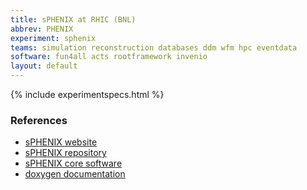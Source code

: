 ```yaml
---
title: sPHENIX at RHIC (BNL)
abbrev: PHENIX
experiment: sphenix
teams: simulation reconstruction databases ddm wfm hpc eventdata
software: fun4all acts rootframework invenio
layout: default
---
```


{% include experimentspecs.html %}

### References

- [sPHENIX website](https://wiki.bnl.gov/sPHENIX/index.php/SPHENIX)
- [sPHENIX repository](https://github.com/sPHENIX-Collaboration)
- [sPHENIX core software](https://github.com/sPHENIX-Collaboration/coresoftware)
- [doxygen documentation](https://www.phenix.bnl.gov/WWW/sPHENIX/doxygen/html/)
